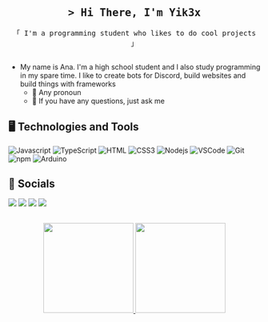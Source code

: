 <h2 align="center">
        <samp>&gt; Hi There, I'm Yik3x
        </samp>
</h2>

<p align="center"> 
  <samp>
    「 I'm a programming student who likes to do cool projects 」
    <br>
    <br>
  </samp>
</p>

- My name is Ana. I'm a high school student and I also study programming in my spare time. I like to create bots for Discord, build websites and build things with frameworks
    - 🔮 Any pronoun
    - 💬 If you have any questions, just ask me

## 🖥️ Technologies and Tools

![Javascript](https://img.shields.io/badge/Javascript-F0DB4F?style=for-the-badge&labelColor=black&logo=javascript&logoColor=F0DB4F)
![TypeScript](https://img.shields.io/static/v1?style=for-the-badge&message=TypeScript&color=3178C6&logo=TypeScript&logoColor=FFFFFF&label=)
![HTML](https://img.shields.io/badge/HTML5-E34F26?style=for-the-badge&logo=html5&logoColor=white)
![CSS3](https://img.shields.io/badge/CSS3-1572B6?style=for-the-badge&logo=css3&logoColor=white)
![Nodejs](https://img.shields.io/badge/Nodejs-3C873A?style=for-the-badge&labelColor=black&logo=node.js&logoColor=3C873A)
![VSCode](https://img.shields.io/badge/Visual_Studio-0078d7?style=for-the-badge&logo=visual%20studio&logoColor=white)
![Git](https://img.shields.io/badge/Git-F05032?style=for-the-badge&logo=git&logoColor=white)
![npm](https://img.shields.io/static/v1?style=for-the-badge&message=npm&color=CB3837&logo=npm&logoColor=FFFFFF&label=)
![Arduino](https://img.shields.io/static/v1?style=for-the-badge&message=Arduino&color=00878F&logo=Arduino&logoColor=FFFFFF&label=)

## 💬 Socials
<div> 
  <a href="https://www.twitch.tv/yik3xx" target="_blank"><img src="https://img.shields.io/static/v1?style=for-the-badge&message=Twitch&color=9146FF&logo=Twitch&logoColor=FFFFFF&label=" target="_blank"></a>
 	<a href="https://steamcommunity.com/profiles/76561199154553728/" target="_blank"><img src="https://img.shields.io/static/v1?style=for-the-badge&message=Steam&color=000000&logo=Steam&logoColor=FFFFFF&label="></a>
  <a href="https://open.spotify.com/user/n7mczpf5dahgjl9xhf3axo28t?si=e7b6800490fc40a6" target="_blank"><img src="https://img.shields.io/static/v1?style=for-the-badge&message=Spotify&color=1DB954&logo=Spotify&logoColor=FFFFFF&label="></a>
  <a href="https://discord.gg/huuDEZvqQb" target="_blank"><img src="https://img.shields.io/static/v1?style=for-the-badge&message=Discord&color=5865F2&logo=Discord&logoColor=FFFFFF&label=" target="_blank"></a>
</div>

##

<div align="center">
  <a href="https://github.com/yik3x">
  <img height="180em" src="https://github-readme-stats.vercel.app/api?username=yik3x&theme=shadow_red_icons=true"/>
  <img height="180em" src="https://github-readme-stats.vercel.app/api/top-langs/?username=yik3x&layout=compact&langs_count=7&theme=vision-friendly-dark"/>
</div>
